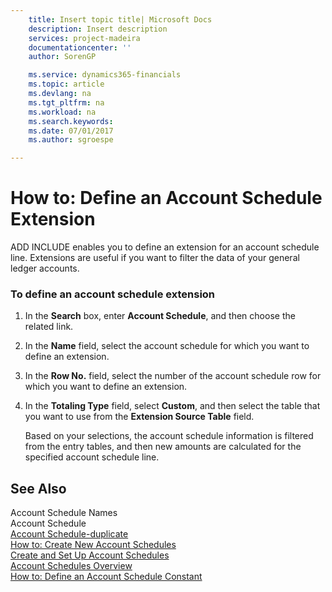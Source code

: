 ```yaml
---
    title: Insert topic title| Microsoft Docs
    description: Insert description
    services: project-madeira
    documentationcenter: ''
    author: SorenGP

    ms.service: dynamics365-financials
    ms.topic: article
    ms.devlang: na
    ms.tgt_pltfrm: na
    ms.workload: na
    ms.search.keywords:
    ms.date: 07/01/2017
    ms.author: sgroespe

---
```

# How to: Define an Account Schedule Extension
ADD INCLUDE<!--[!INCLUDE[navnow](../../includes/navnow_md.md)]--> enables you to define an extension for an account schedule line. Extensions are useful if you want to filter the data of your general ledger accounts.  
  
### To define an account schedule extension  
  
1.  In the **Search** box, enter **Account Schedule**, and then choose the related link.  
  
2.  In the **Name** field, select the account schedule for which you want to define an extension.  
  
3.  In the **Row No.** field, select the number of the account schedule row for which you want to define an extension.  
  
4.  In the **Totaling Type** field, select **Custom**, and then select the table that you want to use from the **Extension Source Table** field.  
  
     Based on your selections, the account schedule information is filtered from the entry tables, and then new amounts are calculated for the specified account schedule line.  
  
## See Also  
 Account Schedule Names   
 Account Schedule   
 [Account Schedule-duplicate](../\($%20R_25%20Account%20Schedule%20$\)-duplicate.md)   
 [How to: Create New Account Schedules](../how-to-create-new-account-schedules.md)   
 [Create and Set Up Account Schedules](../create-and-set-up-account-schedules.md)   
 [Account Schedules Overview](../account-schedules-overview.md)   
 [How to: Define an Account Schedule Constant](../how-to-define-an-account-schedule-constant.md)
